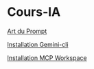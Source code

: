 # Cours-IA
[Art du Prompt](https://sjaubert.github.io/Cours-IA/art_prompt.html?target=_blank)

[Installation Gemini-cli](https://sjaubert.github.io/Cours-IA/Gemin-cli%20V2.html?target=_blank)

[Installation MCP Workspace](https://sjaubert.github.io/Cours-IA/gemini-cli_workspace.html?target=_blank)
